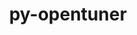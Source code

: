 ---
title: "py-opentuner"
layout: cache
categories: [package, v0.18.0]
meta: {"versions": ["0.8.7"], "compilers": ["gcc@=7.5.0"], "oss": ["ubuntu18.04"], "platforms": ["linux"], "targets": ["x86_64"], "stacks": ["e4s", "root"], "num_specs": 1, "num_specs_by_stack": {"e4s": 1, "root": 1}}
spec_details: [{"hash": "tz5tpyvpzrel36gh26btqqhsmeqprwdr", "compiler": "gcc@=7.5.0", "versions": ["0.8.7"], "os": "ubuntu18.04", "platform": "linux", "target": "x86_64", "variants": [], "stacks": ["e4s", "root"], "size": "-", "tarball": "https://binaries.spack.io/v0.18.0/build_cache/linux-ubuntu18.04-x86_64/gcc-7.5.0/py-opentuner-0.8.7/linux-ubuntu18.04-x86_64-gcc-7.5.0-py-opentuner-0.8.7-tz5tpyvpzrel36gh26btqqhsmeqprwdr.spack"}]
---